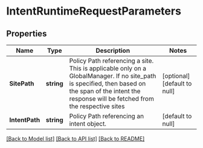 # IntentRuntimeRequestParameters

## Properties
Name | Type | Description | Notes
------------ | ------------- | ------------- | -------------
**SitePath** | **string** | Policy Path referencing a site. This is applicable only on a GlobalManager. If no site_path is specified, then based on the span of the intent the response will be fetched from the respective sites  | [optional] [default to null]
**IntentPath** | **string** | Policy Path referencing an intent object.  | [default to null]

[[Back to Model list]](../README.md#documentation-for-models) [[Back to API list]](../README.md#documentation-for-api-endpoints) [[Back to README]](../README.md)

